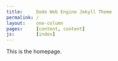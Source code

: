 ```yaml
---
title:     Dodo Web Engine Jekyll Theme
permalink: /
layout:    one-column
pages:     [content, content]
js:        [index]
---
```


<p>This is the homepage.</p>